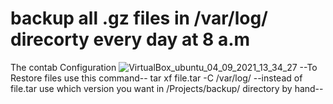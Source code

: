 # backup all .gz files in /var/log/ direcorty every day at 8 a.m

The contab Configuration
![VirtualBox_ubuntu_04_09_2021_13_34_27](https://user-images.githubusercontent.com/51789521/132093023-db5ec3d5-277e-44cd-a18f-67ac89550192.png)
 --To Restore files use this command--
 tar xf file.tar -C /var/log/
--instead of file.tar use which version you want in /Projects/backup/ directory by hand-- 
